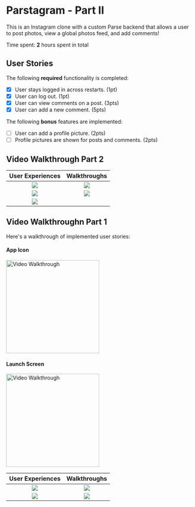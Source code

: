 # Parstagram - Part II

This is an Instagram clone with a custom Parse backend that allows a user to post photos, view a global photos feed, and add comments!

Time spent: **2** hours spent in total

## User Stories

The following **required** functionality is completed:

- [x] User stays logged in across restarts. (1pt)
- [x] User can log out. (1pt)
- [x] User can view comments on a post. (3pts)
- [x] User can add a new comment. (5pts)

The following **bonus** features are implemented:

- [ ] User can add a profile picture. (2pts)
- [ ] Profile pictures are shown for posts and comments. (2pts)

## Video Walkthrough Part 2


User Experiences             |  Walkthroughs
:-------------------------:|:-------------------------:
![](https://i.imgur.com/6SWyTGx.gif)  |  ![](https://i.imgur.com/Kf7QxE6.gif)
![](https://i.imgur.com/Sw9wGWH.gif)  |  ![](https://i.imgur.com/tggcYLE.gif)
![](https://i.imgur.com/ei9bSgy.gif) | ![]()

## Video Walkthroughn Part 1

Here's a walkthrough of implemented user stories:

#### App Icon

<img src='https://i.imgur.com/v2LWv8a.png' title='Video Walkthrough' width='250' alt='Video Walkthrough' />

#### Launch Screen

<img src='https://i.imgur.com/rB6lB0G.png' title='Video Walkthrough' width='250' alt='Video Walkthrough' />




User Experiences             |  Walkthroughs
:-------------------------:|:-------------------------:
![](https://i.imgur.com/8CorlqH.gif)  |  ![](https://i.imgur.com/n3fev8F.gif)
![](https://i.imgur.com/azvKspq.gif)  |  ![](https://i.imgur.com/ZfKI1BP.gif)


